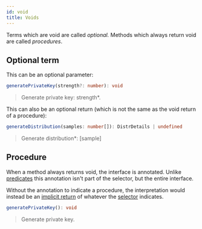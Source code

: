```yaml
---
id: void
title: Voids
---
```


Terms which are void are called *optional.* Methods which always return void are called *procedures*.

## Optional term

This can be an optional parameter:

```typescript
generatePrivateKey(strength?: number): void
```

> Generate private key: strength*.

This can also be an optional return (which is not the same as the void return of a procedure):

```typescript
generateDistribution(samples: number[]): DistrDetails | undefined
```

> Generate distribution*: [sample]

## Procedure

When a method always returns void, the interface is annotated. Unlike [predicates](boolean.md) this annotation isn't part of the selector, but the entire interface.

Without the annotation to indicate a procedure, the interpretation would instead be an [implicit return](implicit-return.md) of whatever the [selector](selector.md) indicates.

```typescript
generatePrivateKey(): void
```

> Generate private key.